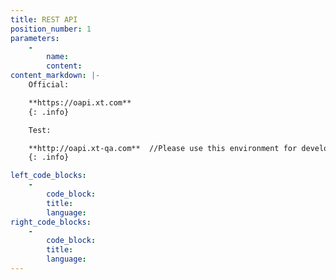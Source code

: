 ```yaml
---
title: REST API
position_number: 1
parameters:
    -
        name:
        content:
content_markdown: |-
    Official:

    **https://oapi.xt.com**
    {: .info}

    Test:

    **http://oapi.xt-qa.com**  //Please use this environment for development and testing
    {: .info}

left_code_blocks:
    -
        code_block:
        title:
        language:
right_code_blocks:
    -
        code_block:
        title:
        language:
---
```


